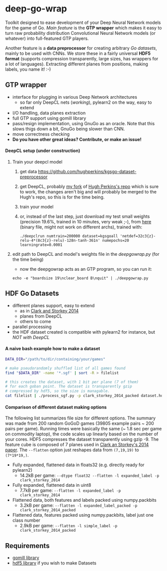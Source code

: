 # deep-go-wrap
Toolkit designed to ease development of your Deep Neural Network models
for the game of Go.  *Main feature* is the **GTP wrapper** which makes it
easy to turn raw probability distribution Convolutional Neural Network
models (or whatever) into full-featured GTP players.

Another feature is a **data preprocessor** for creating arbitrary *Go
datasets*, mainly to be used with CNNs.  We store these in a fairly
universal **HDF5 format** (supports compression transparently, large sizes,
has wrappers for a lot of languages). Extracting different planes from
positions, making labels, you name it! :-)

GTP wrapper
-----------
 * interface for plugging in various Deep Network architectures
    * so far only DeepCL nets (*working*), pylearn2 on the way, easy to extend
 * I/O handling, data planes extraction
 * full GTP support using gomill library
 * pass/resign implementation, using GnuGo as an oracle. Note that this slows thigs down a bit, GnuGo being slower than CNN.
 * move correctness checking
 * **Do you have other great ideas? Contribute, or make an issue!**

#### DeepCL setup (under construction)
1. Train your deepcl model
    1. get data https://github.com/hughperkins/kgsgo-dataset-preprocessor
    2. get DeepCL, probably [my fork](https://github.com/jmoudrik/DeepCL) of [Hugh Perkins's repo](https://github.com/hughperkins/DeepCL)
    which is sure to work, the changes aren't big and will probably be merged to the 
    Hugh's repo, so this is for the time being.
    3. train your model
    4. or, instead of the last step, just download my test small weights (precision 19.6%, trained in 10 minutes, very weak ;-), from [here](http://j2m.cz/~jm/weights.dat) (binary file, might not work on different archs), trained with:

        ```./deepclrun numtrain=200000 dataset=kgsgoall 'netdef=32c3{z}-relu-4*(8c3{z}-relu)-128n-tanh-361n' numepochs=20 learningrate=0.0001```
2. edit path to DeepCL and model's weights file in the *deepgowrap.py* (for the time being)
    * now the deepgowrap acts as an GTP program, so you can run it:

    ```echo -e "boardsize 19\nclear_board B\nquit" | ./deepgowrap.py```

HDF Go Datasets
------------------
  * different planes support, easy to extend
     * as in [Clark and Storkey 2014](http://arxiv.org/abs/1412.3409)
     * planes from DeepCL
     * others to come
  * parallel processing
  * the HDF dataset created is compatible with pylearn2 for instance, but *NOT with DeepCL*
  

#### A naive bash example how to make a dataset
```bash
DATA_DIR="/path/to/dir/containing/your/games"

# make pseudorandomly shuffled list of all games found
find "$DATA_DIR" -name '*.sgf' | sort -R > filelist

# this creates the dataset, with 1 bit per plane (7 of them)
# for each goban point. The dataset is transparently gzip
# compressed by hdf5, so the size is managable.
cat filelist | ./process_sgf.py -p clark_storkey_2014_packed dataset.hdf5
```

#### Comparison of different dataset making options
The following list summarizes file size for different options. The summary
was made from 200 random GoGoD games (39805 example pairs ~ 200 pairs per game).
Running times were basically the same (~ 1.8 sec per game on commodity laptop),
the code scales up linearly based on the number of your cores. HDF5 compresses
the dataset transparently using gzip -9. The feature cube is composed of 7 planes
used in [Clark an Storkey's 2014 paper](http://arxiv.org/pdf/1412.3409).
The ```--flatten``` option just reshapes data from ```(7,19,19)``` to ```(7*19*19,)```.

  * Fully expanded, flattened data in floats32 (e.g. directly ready for pylearn2)
     * 14.2kB per game: ```--dtype float32 --flatten -l expanded_label -p clark_storkey_2014```
  * Fully expanded, flattened data in uint8
     * 7.7kB per game: ```--flatten -l expanded_label -p clark_storkey_2014```
  * Flattened data, both features and labels packed using numpy.packbits
     * 3.2kB per game: ```--flatten -l expanded_label_packed -p clark_storkey_2014_packed```
  * Flattened data, features packed using numpy.packbits, label just one class number
     * 2.9kB per game: ```--flatten -l simple_label -p clark_storkey_2014_packed```


Requirements
------------
 * [gomill library](https://github.com/mattheww/gomill)
 * [hdf5 library](http://www.h5py.org/) if you wish to make Datasets 
